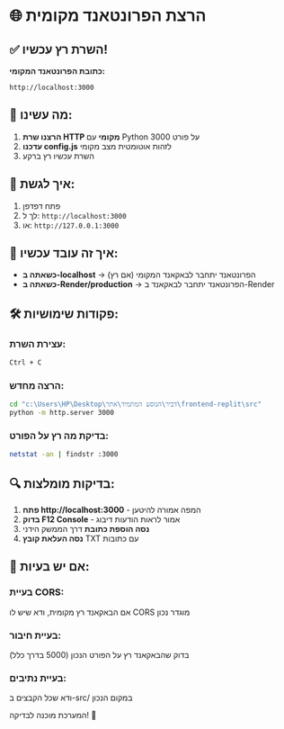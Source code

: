 # 🌐 הרצת הפרונטאנד מקומית

## ✅ השרת רץ עכשיו!

**כתובת הפרונטאנד המקומי:**
```
http://localhost:3000
```

## 🔧 מה עשינו:

1. **הרצנו שרת HTTP מקומי** עם Python על פורט 3000
2. **עדכנו config.js** לזהות אוטומטית מצב מקומי
3. השרת עכשיו רץ ברקע

## 🎯 איך לגשת:

1. פתח דפדפן
2. לך ל: `http://localhost:3000`
3. או: `http://127.0.0.1:3000`

## 🔄 איך זה עובד עכשיו:

- **כשאתה ב-localhost** → הפרונטאנד יתחבר לבאקאנד המקומי (אם רץ)
- **כשאתה ב-Render/production** → הפרונטאנד יתחבר לבאקאנד ב-Render

## 🛠️ פקודות שימושיות:

### עצירת השרת:
```bash
Ctrl + C
```

### הרצה מחדש:
```bash
cd "c:\Users\HP\Desktop\דביר\הנוסע המתמיד\אתר\frontend-replit\src"
python -m http.server 3000
```

### בדיקת מה רץ על הפורט:
```bash
netstat -an | findstr :3000
```

## 🔍 בדיקות מומלצות:

1. **פתח http://localhost:3000** - המפה אמורה להיטען
2. **בדוק F12 Console** - אמור לראות הודעות דיבוג
3. **נסה הוספת כתובת** דרך הממשק הידני
4. **נסה העלאת קובץ** TXT עם כתובות

## 🚨 אם יש בעיות:

### בעיית CORS:
אם הבאקאנד רץ מקומית, ודא שיש לו CORS מוגדר נכון

### בעיית חיבור:
בדוק שהבאקאנד רץ על הפורט הנכון (5000 בדרך כלל)

### בעיית נתיבים:
ודא שכל הקבצים ב-src/ במקום הנכון

המערכת מוכנה לבדיקה! 🎉
